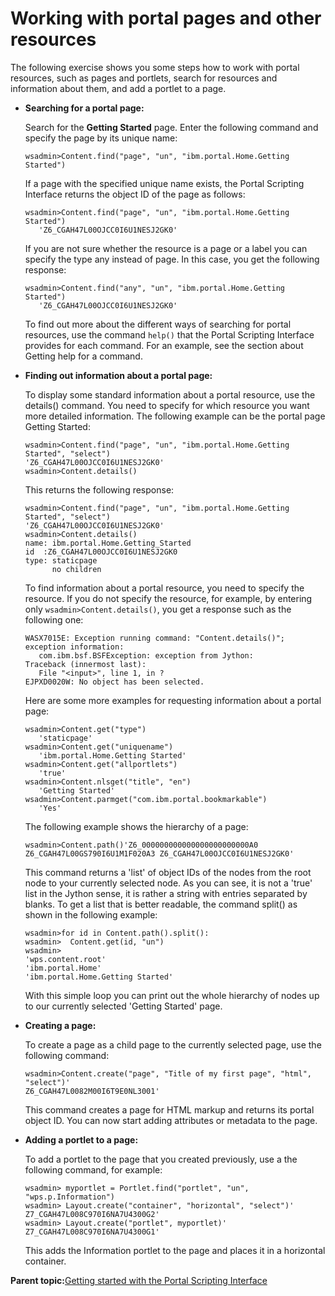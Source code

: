 # Working with portal pages and other resources 

The following exercise shows you some steps how to work with portal resources, such as pages and portlets, search for resources and information about them, and add a portlet to a page.

-   **Searching for a portal page:**

    Search for the **Getting Started** page. Enter the following command and specify the page by its unique name:

    ```
    wsadmin>Content.find("page", "un", "ibm.portal.Home.Getting Started")
    
    ```

    If a page with the specified unique name exists, the Portal Scripting Interface returns the object ID of the page as follows:

    ```
    wsadmin>Content.find("page", "un", "ibm.portal.Home.Getting Started")
       'Z6_CGAH47L00OJCC0I6U1NESJ2GK0'
    
    ```

    If you are not sure whether the resource is a page or a label you can specify the type any instead of page. In this case, you get the following response:

    ```
    wsadmin>Content.find("any", "un", "ibm.portal.Home.Getting Started")
       'Z6_CGAH47L00OJCC0I6U1NESJ2GK0'
    
    ```

    To find out more about the different ways of searching for portal resources, use the command `help()` that the Portal Scripting Interface provides for each command. For an example, see the section about Getting help for a command.

-   **Finding out information about a portal page:**

    To display some standard information about a portal resource, use the details\(\) command. You need to specify for which resource you want more detailed information. The following example can be the portal page Getting Started:

    ```
    wsadmin>Content.find("page", "un", "ibm.portal.Home.Getting Started", "select")
    'Z6_CGAH47L00OJCC0I6U1NESJ2GK0'
    wsadmin>Content.details()
    
    ```

    This returns the following response:

    ```
    wsadmin>Content.find("page", "un", "ibm.portal.Home.Getting Started", "select")
    'Z6_CGAH47L00OJCC0I6U1NESJ2GK0'
    wsadmin>Content.details()
    name: ibm.portal.Home.Getting_Started
    id  :Z6_CGAH47L00OJCC0I6U1NESJ2GK0
    type: staticpage      
          no children
    
    ```

    To find information about a portal resource, you need to specify the resource. If you do not specify the resource, for example, by entering only `wsadmin>Content.details()`, you get a response such as the following one:

    ```
    WASX7015E: Exception running command: "Content.details()"; exception information: 
       com.ibm.bsf.BSFException: exception from Jython:
    Traceback (innermost last):  
       File "<input>", line 1, in ?
    EJPXD0020W: No object has been selected.
    
    ```

    Here are some more examples for requesting information about a portal page:

    ```
    wsadmin>Content.get("type")
       'staticpage'
    wsadmin>Content.get("uniquename")
       'ibm.portal.Home.Getting Started'
    wsadmin>Content.get("allportlets")
       'true'
    wsadmin>Content.nlsget("title", "en")
       'Getting Started'
    wsadmin>Content.parmget("com.ibm.portal.bookmarkable")
       'Yes'
    
    ```

    The following example shows the hierarchy of a page:

    ```
    wsadmin>Content.path()'Z6_000000000000000000000000A0 Z6_CGAH47L00GS790I6U1M1F020A3 Z6_CGAH47L00OJCC0I6U1NESJ2GK0'
    
    ```

    This command returns a 'list' of object IDs of the nodes from the root node to your currently selected node. As you can see, it is not a 'true' list in the Jython sense, it is rather a string with entries separated by blanks. To get a list that is better readable, the command split\(\) as shown in the following example:

    ```
    wsadmin>for id in Content.path().split():
    wsadmin>  Content.get(id, "un")
    wsadmin>
    'wps.content.root'
    'ibm.portal.Home'
    'ibm.portal.Home.Getting Started'
    
    ```

    With this simple loop you can print out the whole hierarchy of nodes up to our currently selected 'Getting Started' page.

-   **Creating a page:**

    To create a page as a child page to the currently selected page, use the following command:

    ```
    wsadmin>Content.create("page", "Title of my first page", "html", "select")'
    Z6_CGAH47L0082M00I6T9E0NL3001'
    
    ```

    This command creates a page for HTML markup and returns its portal object ID. You can now start adding attributes or metadata to the page.

-   **Adding a portlet to a page:**

    To add a portlet to the page that you created previously, use a the following command, for example:

    ```
    wsadmin> myportlet = Portlet.find("portlet", "un", "wps.p.Information")
    wsadmin> Layout.create("container", "horizontal", "select")'
    Z7_CGAH47L008C970I6NA7U4300G2'
    wsadmin> Layout.create("portlet", myportlet)'
    Z7_CGAH47L008C970I6NA7U4300G1'
    
    ```

    This adds the Information portlet to the page and places it in a horizontal container.


**Parent topic:**[Getting started with the Portal Scripting Interface](../admin-system/adpsi_start.md)

